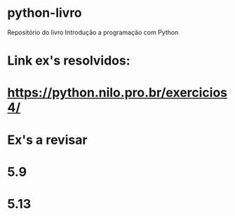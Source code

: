 # python-livro
Repositório do livro Introdução a programação com Python

# Link ex's resolvidos: 
# https://python.nilo.pro.br/exercicios4/

# Ex's a revisar
# 5.9
# 5.13
